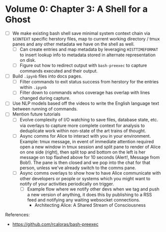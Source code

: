 # Volume 0: Chapter 3: A Shell for a Ghost

- [ ] We make existing bash shell save minimal system context
      chain via `$CONTEXT` specific herstory files, map to
      current working directory / tmux panes and any other
      metadata we have on the shell as well.
  - [ ] Can create entries and map metadata by leveraging
        `HISTTIMEFORMAT` to insert lookup info to metadata
        stored in alternate representation on disk.
  - [ ] Figure out how to redirect output with `bash-preexec`
        to capture commands executed and their output.
- [ ] Build `.ipynb` files into docs pages.
  - [ ] Filter commands to exit status success from herstory
        for the entries within `.ipynb`
  - [ ] Filter down to commands whos coverage has overlap with
        lines changed during capture.
- [ ] Use NLP models based off the videos to write the English
      language text between running of commands.
- [ ] Mention future tutorials
  - [ ] Evolve complexity of I/O watching to save files,
        database state, etc. via overlays to capture
        more complete context for analysis to deduplicate
        work within non-state of the art trains of thought.
  - [ ] Async comms for Alice to interact with you in your
        environment. Example: tmux message, in event of
        immediate attention required open a new window
        in tmux session and split pane to render of Alice
        on one side (right), then split top and bottom
        on the left is her message on top flashed above for
        10 seconds (Alert!, Message from Bob!). The pane is
        then closed and we pop into the chat for that person,
        unless we've already switch to the comms pane.
  - [ ] Async comms overlays to show how to have Alice
        communicate with other developers or people or
        systems which you might want to notify of your
        activities periodically on trigger.
    - [ ] Example flow where we notify other devs when we
          tag and push a new version of anything, it does
          this by publishing to a RSS feed and notifying
          any waiting websocket connections.
      - Architecting Alice: A Shared Stream of Consciousness

References:
- https://github.com/rcaloras/bash-preexec
